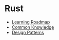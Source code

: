 # Rust

- [Learning Roadmap](/content/p/pl/rust/learning-roadmap.md)
- [Common Knowledge](/content/p/pl/rust/common-knowledge.md)
- [Design Patterns](/content/p/pl/rust/design-patterns.md)